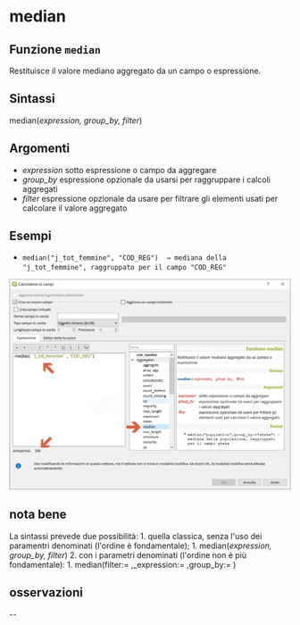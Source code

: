 # median

## Funzione `median`

Restituisce il valore mediano aggregato da un campo o espressione.

## Sintassi

median\(_expression, group\_by, filter_\)

## Argomenti

* _expression_ sotto espressione o campo da aggregare
* _group\_by_ espressione opzionale da usarsi per raggruppare i calcoli aggregati
* _filter_ espressione opzionale da usare per filtrare gli elementi usati per calcolare il valore aggregato

## Esempi

* `median("j_tot_femmine", "COD_REG")  → mediana della "j_tot_femmine", raggruppato per il campo "COD_REG"`

![](../../../.gitbook/assets/median1%20%281%29.png)

## nota bene

La sintassi prevede due possibilità: 1. quella classica, senza l'uso dei paramentri denominati \(l'ordine è fondamentale\); 1. median\(_expression, group\_by, filter_\) 2. con i parametri denominati \(l'ordine non è più fondamentale\): 1. median\(filter:= ,\_expression:= ,group\_by:= \)

## osservazioni

--

